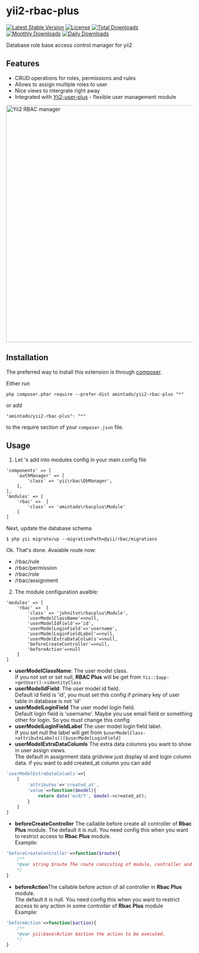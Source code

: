 yii2-rbac-plus
=============
[![Latest Stable Version](https://poser.pugx.org/johnitvn/yii2-rbac-plus/v/stable)](https://packagist.org/packages/johnitvn/yii2-rbac-plus)
[![License](https://poser.pugx.org/johnitvn/yii2-rbac-plus/license)](https://packagist.org/packages/johnitvn/yii2-rbac-plus)
[![Total Downloads](https://poser.pugx.org/johnitvn/yii2-rbac-plus/downloads)](https://packagist.org/packages/johnitvn/yii2-rbac-plus)
[![Monthly Downloads](https://poser.pugx.org/johnitvn/yii2-rbac-plus/d/monthly)](https://packagist.org/packages/johnitvn/yii2-rbac-plus)
[![Daily Downloads](https://poser.pugx.org/johnitvn/yii2-rbac-plus/d/daily)](https://packagist.org/packages/johnitvn/yii2-rbac-plus)

Database role base access control manager for yii2


Features
------------
+ CRUD operations for roles, permissions and rules
+ Allows to assign multiple roles to user
+ Nice views to intergrate right away
+ Integrated with [Yii2-user-plus](https://github.com/johnitvn/yii2-user-plus) - flexible user management module

<img src="http://s17.postimg.org/8p7idb9jz/screencapture_fastandfurious_dev_apps_test_user.png" alt="Yii2 RBAC manager" width="640">


Installation
------------

The preferred way to install this extension is through [composer](http://getcomposer.org/download/).

Either run

```
php composer.phar require --prefer-dist amintado/yii2-rbac-plus "*"
```

or add

```
"amintado/yii2-rbac-plus": "*"
```

to the require section of your `composer.json` file.


Usage
-----
1. Let 's add into modules config in your main config file

````
'components' => [
    'authManager' => [
        'class' => 'yii\rbac\DbManager',
    ],
],
'modules' => [
    'rbac' =>  [
        'class' => 'amintado\rbacplus\Module'
    ]       
]
````

Next, update the database schema 

````
$ php yii migrate/up --migrationPath=@yii/rbac/migrations
````

Ok. That's done. Avaiable route now:

+ /rbac/rule
+ /rbac/permission
+ /rbac/role
+ /rbac/assignment

2. The module configuration avaible:

````
'modules' => [
    'rbac' =>  [
        'class' => 'johnitvn\rbacplus\Module',
        'userModelClassName'=>null,
        'userModelIdField'=>'id',
        'userModelLoginField'=>'username',
        'userModelLoginFieldLabel'=>null,
        'userModelExtraDataColumls'=>null,
        'beforeCreateController'=>null,
        'beforeAction'=>null
    ]       
]
````

+ <b>userModelClassName</b>: The user model class.<br>
 If you not set or set null, <b>RBAC Plus</b> will be get from `Yii::$app->getUser()->identityClass`
+ <b>userModelIdField</b>: The user model id field.<br>
 Default id field is 'id', you must set this config if primary key of user table in database is not 'id'
+ <b>userModelLoginField</b> The user model login field.<br>
 Default login field is 'username'. Maybe you use email field or something other for login. So you must change this config
+ <b>userModelLoginFieldLabel</b> The user model login field label.<br>
 If you set null the label will get from `$userModelClass->attributeLabels()[$userModelLoginField]`
+ <b>userModelExtraDataColumls</b> The extra data columns you want to show in user assign views.<br>
 The default in assignment data gridview just display id and login column data. if you want to add created_at column you can add
````php 
'userModelExtraDataColumls'=>[
    [
        'attributes'=>'created_at',
        'value'=>function($model){
            return date('m/d/Y', $model->created_at);
        }
    ]
]
````
+ <b>beforeCreateController</b> The callable before create all controller of <b>Rbac Plus</b> module.
The default it is null. You need config this when you want to restrict access to <b>Rbac Plus</b> module.<br>
Example:
````php
'beforeCreateController'=>function($route){
    /**
    *@var string $route The route consisting of module, controller and action IDs.
    */    
}
````
+ <b>beforeAction</b>The callable before action of all controller in <b>Rbac Plus</b> module.<BR>
The default it is null. You need config this when you want to restrict access to any action in some controller of <b>Rbac Plus</b> module <BR>
Example:
````php
'beforeAction'=>function($action){
    /**
    *@var yii\base\Action $action the action to be executed.
    */    
}
````
